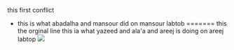 this first conflict
*  this is what abadalha and mansour did on mansour labtob 
=======
this the orginal line
this ia what yazeed and ala'a and areej is doing on areej labtop
![](https://encrypted-tbn0.gstatic.com/images?q=tbn:ANd9GcTbrLjj6JWNb4x48LvVWLRUVKER2oCurDpSWA&usqp=CAU)
